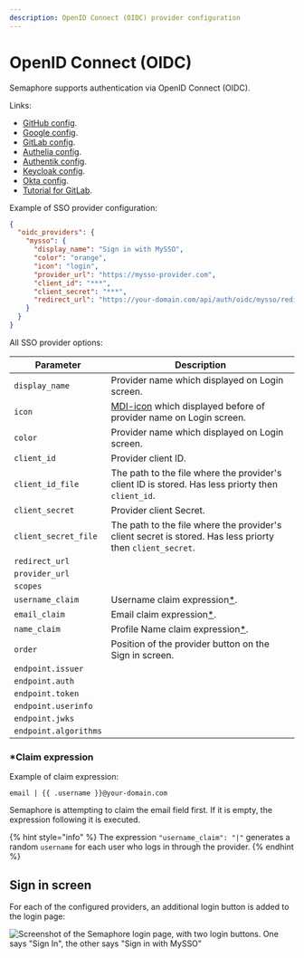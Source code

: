 ```yaml
---
description: OpenID Connect (OIDC) provider configuration
---
```


# OpenID Connect (OIDC)

Semaphore supports authentication via OpenID Connect (OIDC).

Links:

* [GitHub config](administration-guide/openid/github.md).
* [Google config](administration-guide/openid/gogole.md).
* [GitLab config](administration-guide/openid/gitlab.md).
* [Authelia config](administration-guide/openid/authelia.md).
* [Authentik config](administration-guide/openid/authentik.md).
* [Keycloak config](administration-guide/openid/keycloak.md).
* [Okta config](administration-guide/openid/okta.md).
* [Tutorial for GitLab](https://semui.co/blog/openid-authentication/).

<!-- Tutorial for GitLab: [https://semui.co/blog/openid-authentication/](https://semui.co/blog/openid-authentication/). -->

Example of SSO provider configuration:

```json
{
  "oidc_providers": {
    "mysso": {
      "display_name": "Sign in with MySSO",
      "color": "orange",
      "icon": "login",
      "provider_url": "https://mysso-provider.com",
      "client_id": "***",
      "client_secret": "***",
      "redirect_url": "https://your-domain.com/api/auth/oidc/mysso/redirect"
    }
  }
}
```

All SSO provider options:

| Parameter | Description |
|-----------|-------------|
| `display_name` | Provider name which displayed on Login screen. |
| `icon` | [MDI-icon](https://pictogrammers.com/library/mdi/) which displayed before of provider name on Login screen.|
| `color` | Provider name which displayed on Login screen. |
| `client_id` | Provider client ID. |
| `client_id_file` | The path to the file where the provider's client ID is stored. Has less priorty then `client_id`. |
| `client_secret` | Provider client Secret.  |
| `client_secret_file` | The path to the file where the provider's client secret is stored. Has less priorty then `client_secret`. |
| `redirect_url` |  |
| `provider_url` |  |
| `scopes` |  |
| `username_claim` | Username claim expression[*](administration-guide/openid#claim-expression). |
| `email_claim` | Email claim expression[*](administration-guide/openid#claim-expression). |
| `name_claim` | Profile Name claim expression[*](administration-guide/openid#claim-expression). |
| `order` | Position of the provider button on the Sign in screen. |
| `endpoint.issuer` |  |
| `endpoint.auth` |  |
| `endpoint.token` |  |
| `endpoint.userinfo` |  |
| `endpoint.jwks` |  |
| `endpoint.algorithms` |  |


### *Claim expression

Example of claim expression:

```
email | {{ .username }}@your-domain.com
```

Semaphore is attempting to claim the email field first.
If it is empty, the expression following it is executed.

{% hint style="info" %}
The expression `"username_claim": "|"` generates a random `username` for each user who logs in through the provider.
{% endhint %}

## Sign in screen

For each of the configured providers, an additional login button is added to the login page:

![Screenshot of the Semaphore login page, with two login buttons. One says "Sign In", the other says "Sign in with MySSO"](https://user-images.githubusercontent.com/5564491/232345599-13f744a0-0530-4422-8b55-6a563a4ef5d9.png)


